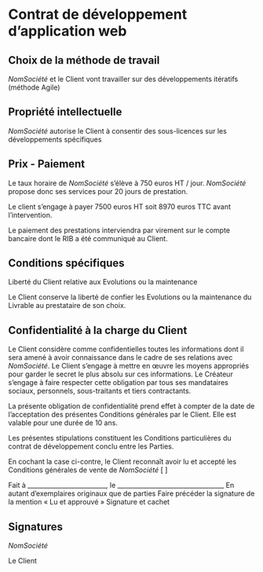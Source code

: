 # Contrat de développement d’application web

## Choix de la méthode de travail

_NomSociété_ et le Client vont travailler sur des développements itératifs
(méthode Agile)

## Propriété intellectuelle

_NomSociété_ autorise le Client à consentir des sous-licences sur les
développements spécifiques

## Prix - Paiement

Le taux horaire de _NomSociété_ s’élève à 750 euros HT / jour. _NomSociété_
propose donc ses services pour 20 jours de prestation.

Le client s’engage à payer 7500 euros HT soit 8970 euros TTC avant
l’intervention.

Le paiement des prestations interviendra par virement sur le compte bancaire
dont le RIB a été communiqué au Client.

## Conditions spécifiques

Liberté du Client relative aux Evolutions ou la maintenance

Le Client conserve la liberté de confier les Evolutions ou la maintenance du
Livrable au prestataire de son choix.

## Confidentialité à la charge du Client

Le Client considère comme confidentielles toutes les informations dont il sera
amené à avoir connaissance dans le cadre de ses relations avec _NomSociété_.
Le Client s’engage à mettre en œuvre les moyens appropriés pour garder le
secret le plus absolu sur ces informations. Le Créateur s’engage à faire
respecter cette obligation par tous ses mandataires sociaux, personnels,
sous-traitants et tiers contractants.

La présente obligation de confidentialité prend effet à compter de la date de
l’acceptation des présentes Conditions générales par le Client. Elle est
valable pour une durée de 10 ans.

Les présentes stipulations constituent les Conditions particulières du contrat
de développement conclu entre les Parties.

En cochant la case ci-contre, le Client reconnaît avoir lu et accepté les
Conditions générales de vente de _NomSociété_ [ ]

Fait à _________________________, le __________________________________
En autant d’exemplaires originaux que de parties
Faire précéder la signature de la mention « Lu et approuvé »
Signature et cachet


## Signatures

_NomSociété_

Le Client
